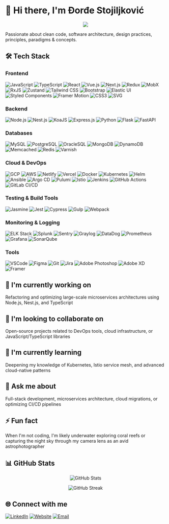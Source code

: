 # 👋 Hi there, I'm Đorđe Stojiljković

<p align="center">
  <img src="https://readme-typing-svg.herokuapp.com/?lines=Full+Stack+Software+Engineer;Cloud+%26+DevOps+Enthusiast;Open+Source+Contributor&font=Fira%20Code&center=true&width=380&height=50">
</p>

Passionate about clean code, software architecture, design practices, principles, paradigms & concepts.

## 🛠️ Tech Stack

### Frontend
![JavaScript](https://img.shields.io/badge/-JavaScript-F7DF1E?style=flat-square&logo=javascript&logoColor=black)
![TypeScript](https://img.shields.io/badge/-TypeScript-3178C6?style=flat-square&logo=typescript&logoColor=white)
![React](https://img.shields.io/badge/-React-61DAFB?style=flat-square&logo=react&logoColor=black)
![Vue.js](https://img.shields.io/badge/-Vue.js-4FC08D?style=flat-square&logo=vue.js&logoColor=white)
![Next.js](https://img.shields.io/badge/-Next.js-000000?style=flat-square&logo=next.js&logoColor=white)
![Redux](https://img.shields.io/badge/-Redux-764ABC?style=flat-square&logo=redux&logoColor=white)
![MobX](https://img.shields.io/badge/-MobX-FF9955?style=flat-square&logo=mobx&logoColor=white)
![RxJS](https://img.shields.io/badge/-RxJS-B7178C?style=flat-square&logo=reactivex&logoColor=white)
![Zustand](https://img.shields.io/badge/-Zustand-000000?style=flat-square&logo=zustand&logoColor=white)
![Tailwind CSS](https://img.shields.io/badge/-Tailwind%20CSS-38B2AC?style=flat-square&logo=tailwind-css&logoColor=white)
![Bootstrap](https://img.shields.io/badge/-Bootstrap-7952B3?style=flat-square&logo=bootstrap&logoColor=white)
![Elastic UI](https://img.shields.io/badge/-Elastic%20UI-005571?style=flat-square&logo=elastic&logoColor=white)
![Styled Components](https://img.shields.io/badge/-Styled%20Components-DB7093?style=flat-square&logo=styled-components&logoColor=white)
![Framer Motion](https://img.shields.io/badge/-Framer%20Motion-0055FF?style=flat-square&logo=framer&logoColor=white)
![CSS3](https://img.shields.io/badge/-CSS3-1572B6?style=flat-square&logo=css3&logoColor=white)
![SVG](https://img.shields.io/badge/-SVG-FFB13B?style=flat-square&logo=svg&logoColor=black)

### Backend
![Node.js](https://img.shields.io/badge/-Node.js-339933?style=flat-square&logo=node.js&logoColor=white)
![Nest.js](https://img.shields.io/badge/-Nest.js-E0234E?style=flat-square&logo=nestjs&logoColor=white)
![KoaJS](https://img.shields.io/badge/-KoaJS-33333D?style=flat-square&logo=koa&logoColor=white)
![Express.js](https://img.shields.io/badge/-Express.js-000000?style=flat-square&logo=express&logoColor=white)
![Python](https://img.shields.io/badge/-Python-3776AB?style=flat-square&logo=python&logoColor=white)
![Flask](https://img.shields.io/badge/-Flask-000000?style=flat-square&logo=flask&logoColor=white)
![FastAPI](https://img.shields.io/badge/-FastAPI-009688?style=flat-square&logo=fastapi&logoColor=white)

### Databases
![MySQL](https://img.shields.io/badge/-MySQL-4479A1?style=flat-square&logo=mysql&logoColor=white)
![PostgreSQL](https://img.shields.io/badge/-PostgreSQL-336791?style=flat-square&logo=postgresql&logoColor=white)
![OracleSQL](https://img.shields.io/badge/-OracleSQL-F80000?style=flat-square&logo=oracle&logoColor=white)
![MongoDB](https://img.shields.io/badge/-MongoDB-47A248?style=flat-square&logo=mongodb&logoColor=white)
![DynamoDB](https://img.shields.io/badge/-DynamoDB-4053D6?style=flat-square&logo=amazon-dynamodb&logoColor=white)
![Memcached](https://img.shields.io/badge/-Memcached-00C58E?style=flat-square&logo=memcached&logoColor=white)
![Redis](https://img.shields.io/badge/-Redis-DC382D?style=flat-square&logo=redis&logoColor=white)
![Varnish](https://img.shields.io/badge/-Varnish-00C7B7?style=flat-square&logo=varnish&logoColor=white)

### Cloud & DevOps
![GCP](https://img.shields.io/badge/-GCP-4285F4?style=flat-square&logo=google-cloud&logoColor=white)
![AWS](https://img.shields.io/badge/-AWS-232F3E?style=flat-square&logo=amazon-aws&logoColor=white)
![Netlify](https://img.shields.io/badge/-Netlify-00C7B7?style=flat-square&logo=netlify&logoColor=white)
![Vercel](https://img.shields.io/badge/-Vercel-000000?style=flat-square&logo=vercel&logoColor=white)
![Docker](https://img.shields.io/badge/-Docker-2496ED?style=flat-square&logo=docker&logoColor=white)
![Kubernetes](https://img.shields.io/badge/-Kubernetes-326CE5?style=flat-square&logo=kubernetes&logoColor=white)
![Helm](https://img.shields.io/badge/-Helm-0F1689?style=flat-square&logo=helm&logoColor=white)
![Ansible](https://img.shields.io/badge/-Ansible-EE0000?style=flat-square&logo=ansible&logoColor=white)
![Argo CD](https://img.shields.io/badge/-Argo%20CD-FC6D26?style=flat-square&logo=argo&logoColor=white)
![Pulumi](https://img.shields.io/badge/-Pulumi-8A3391?style=flat-square&logo=pulumi&logoColor=white)
![Istio](https://img.shields.io/badge/-Istio-466BB0?style=flat-square&logo=istio&logoColor=white)
![Jenkins](https://img.shields.io/badge/-Jenkins-D24939?style=flat-square&logo=jenkins&logoColor=white)
![GitHub Actions](https://img.shields.io/badge/-GitHub%20Actions-2088FF?style=flat-square&logo=github-actions&logoColor=white)
![GitLab CI/CD](https://img.shields.io/badge/-GitLab%20CI/CD-FCA121?style=flat-square&logo=gitlab&logoColor=white)

### Testing & Build Tools
![Jasmine](https://img.shields.io/badge/-Jasmine-8A4182?style=flat-square&logo=jasmine&logoColor=white)
![Jest](https://img.shields.io/badge/-Jest-C21325?style=flat-square&logo=jest&logoColor=white)
![Cypress](https://img.shields.io/badge/-Cypress-17202C?style=flat-square&logo=cypress&logoColor=white)
![Gulp](https://img.shields.io/badge/-Gulp-CF4647?style=flat-square&logo=gulp&logoColor=white)
![Webpack](https://img.shields.io/badge/-Webpack-8DD6F9?style=flat-square&logo=webpack&logoColor=black)

### Monitoring & Logging
![ELK Stack](https://img.shields.io/badge/-ELK%20Stack-005571?style=flat-square&logo=elastic-stack&logoColor=white)
![Splunk](https://img.shields.io/badge/-Splunk-000000?style=flat-square&logo=splunk&logoColor=white)
![Sentry](https://img.shields.io/badge/-Sentry-362D59?style=flat-square&logo=sentry&logoColor=white)
![Graylog](https://img.shields.io/badge/-Graylog-FF3633?style=flat-square&logo=graylog&logoColor=white)
![DataDog](https://img.shields.io/badge/-DataDog-632CA6?style=flat-square&logo=datadog&logoColor=white)
![Prometheus](https://img.shields.io/badge/-Prometheus-E6522C?style=flat-square&logo=prometheus&logoColor=white)
![Grafana](https://img.shields.io/badge/-Grafana-F46800?style=flat-square&logo=grafana&logoColor=white)
![SonarQube](https://img.shields.io/badge/-SonarQube-4E9BCD?style=flat-square&logo=sonarqube&logoColor=white)

### Tools
![VSCode](https://img.shields.io/badge/-VSCode-007ACC?style=flat-square&logo=visual-studio-code&logoColor=white)
![Figma](https://img.shields.io/badge/-Figma-F24E1E?style=flat-square&logo=figma&logoColor=white)
![Git](https://img.shields.io/badge/-Git-F05032?style=flat-square&logo=git&logoColor=white)
![Jira](https://img.shields.io/badge/-Jira-0052CC?style=flat-square&logo=jira&logoColor=white)
![Adobe Photoshop](https://img.shields.io/badge/-Adobe%20Photoshop-31A8FF?style=flat-square&logo=adobe-photoshop&logoColor=white)
![Adobe XD](https://img.shields.io/badge/-Adobe%20XD-FF61F6?style=flat-square&logo=adobe-xd&logoColor=white)
![Framer](https://img.shields.io/badge/-Framer-0055FF?style=flat-square&logo=framer&logoColor=white)

## 🔭 I'm currently working on
Refactoring and optimizing large-scale microservices architectures using Node.js, Nest.js, and TypeScript

## 👯 I'm looking to collaborate on
Open-source projects related to DevOps tools, cloud infrastructure, or JavaScript/TypeScript libraries

## 🌱 I'm currently learning
Deepening my knowledge of Kubernetes, Istio service mesh, and advanced cloud-native patterns

## 💬 Ask me about
Full-stack development, microservices architecture, cloud migrations, or optimizing CI/CD pipelines

## ⚡ Fun fact
When I'm not coding, I'm likely underwater exploring coral reefs or capturing the night sky through my camera lens as an avid astrophotographer

## 📊 GitHub Stats

<p align="center">
  <img src="https://github-readme-stats.vercel.app/api?username=unckleg&show_icons=true&theme=radical" alt="GitHub Stats" />
</p>

<p align="center">
  <img src="https://github-readme-streak-stats.herokuapp.com/?user=unckleg&theme=radical" alt="GitHub Streak" />
</p>

## 🌐 Connect with me
[![LinkedIn](https://img.shields.io/badge/-LinkedIn-0077B5?style=flat-square&logo=linkedin&logoColor=white)](https://www.linkedin.com/in/djordje-stojilljkovic/)
[![Website](https://img.shields.io/badge/-Website-000000?style=flat-square&logo=react&logoColor=white)](https://djordjes.com/)
[![Email](https://img.shields.io/badge/-Email-D14836?style=flat-square&logo=gmail&logoColor=white)](mailto:djordjestojilljkovic@gmail.com)

